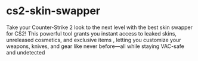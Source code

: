 # cs2-skin-swapper
Take your Counter-Strike 2 look to the next level with the best skin swapper for CS2! This powerful tool grants you instant access to leaked skins, unreleased cosmetics, and exclusive items , letting you customize your weapons, knives, and gear like never before—all while staying VAC-safe and undetected 
